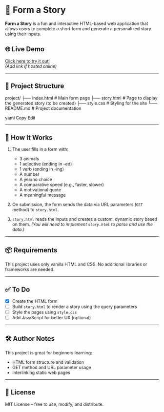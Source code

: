 # 📝 Form a Story

**Form a Story** is a fun and interactive HTML-based web application that allows users to complete a short form and generate a personalized story using their inputs.

## 🌐 Live Demo

[Click here to try it out!](#)  
*(Add link if hosted online)*

---

## 📁 Project Structure

project/
├── index.html # Main form page
├── story.html # Page to display the generated story (to be created)
├── style.css # Styling for the site
└── README.md # Project documentation

yaml
Copy
Edit

---

## 🚀 How It Works

1. The user fills in a form with:
   - 3 animals
   - 1 adjective (ending in -ed)
   - 1 verb (ending in -ing)
   - A number
   - A yes/no choice
   - A comparative speed (e.g., faster, slower)
   - A motivational quote
   - A meaningful message

2. On submission, the form sends the data via URL parameters (`GET` method) to `story.html`.

3. `story.html` reads the inputs and creates a custom, dynamic story based on them. *(You will need to implement `story.html` to parse and use the data.)*

---

## 📦 Requirements

This project uses only vanilla HTML and CSS. No additional libraries or frameworks are needed.

---

## ✅ To Do

- [x] Create the HTML form
- [ ] Build `story.html` to render a story using the query parameters
- [ ] Style the pages using `style.css`
- [ ] Add JavaScript for better UX (optional)

---

## 🛠️ Author Notes

This project is great for beginners learning:
- HTML form structure and validation
- GET method and URL parameter usage
- Interlinking static web pages

---

## 📜 License

MIT License – free to use, modify, and distribute.
